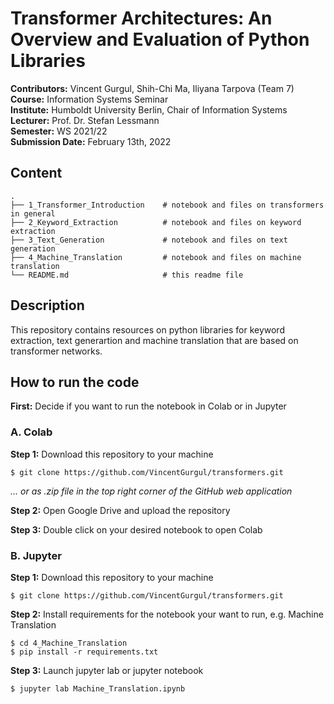 # Transformer Architectures: An Overview and Evaluation of Python Libraries 

__Contributors:__ Vincent Gurgul, Shih-Chi Ma, Iliyana Tarpova (Team 7) <br>
__Course:__ Information Systems Seminar <br>
__Institute:__ Humboldt University Berlin, Chair of Information Systems <br>
__Lecturer:__ Prof. Dr. Stefan Lessmann <br>
__Semester:__ WS 2021/22 <br>
__Submission Date:__ February 13th, 2022 <br>

## Content

```
.
├── 1_Transformer_Introduction    # notebook and files on transformers in general
├── 2_Keyword_Extraction          # notebook and files on keyword extraction
├── 3_Text_Generation             # notebook and files on text generation
├── 4_Machine_Translation         # notebook and files on machine translation
└── README.md                     # this readme file
```

## Description

This repository contains resources on python libraries for keyword extraction, text generartion and machine translation that are based on transformer networks. 

## How to run the code

__First:__ Decide if you want to run the notebook in Colab or in Jupyter


### A. Colab

__Step 1:__ Download this repository to your machine

```
$ git clone https://github.com/VincentGurgul/transformers.git
```

_… or as .zip file in the top right corner of the GitHub web application_

__Step 2:__ Open Google Drive and upload the repository

__Step 3:__ Double click on your desired notebook to open Colab


### B. Jupyter

__Step 1:__ Download this repository to your machine

```
$ git clone https://github.com/VincentGurgul/transformers.git
```

__Step 2:__ Install requirements for the notebook your want to run, e.g. Machine Translation

```
$ cd 4_Machine_Translation
$ pip install -r requirements.txt
```

__Step 3:__ Launch jupyter lab or jupyter notebook

```
$ jupyter lab Machine_Translation.ipynb
```
